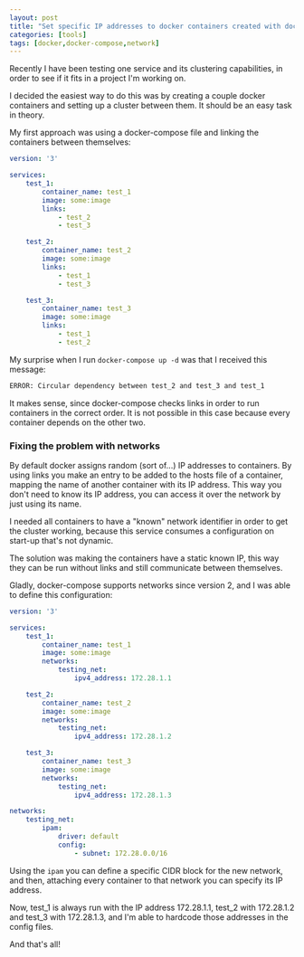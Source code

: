 ```yaml
---
layout: post
title: "Set specific IP addresses to docker containers created with docker-compose"
categories: [tools]
tags: [docker,docker-compose,network]
---
```


Recently I have been testing one service and its clustering capabilities, in order to see if it fits in a project I'm working on.

I decided the easiest way to do this was by creating a couple docker containers and setting up a cluster between them. It should be an easy task in theory.

My first approach was using a docker-compose file and linking the containers between themselves:

```yaml
version: '3'

services:
    test_1:
        container_name: test_1
        image: some:image
        links:
            - test_2
            - test_3

    test_2:
        container_name: test_2
        image: some:image
        links:
            - test_1
            - test_3

    test_3:
        container_name: test_3
        image: some:image
        links:
            - test_1
            - test_2
```

My surprise when I run `docker-compose up -d` was that I received this message:

```bash
ERROR: Circular dependency between test_2 and test_3 and test_1
```

It makes sense, since docker-compose checks links in order to run containers in the correct order. It is not possible in this case because every container depends on the other two.

### Fixing the problem with networks

By default docker assigns random (sort of...) IP addresses to containers. By using links you make an entry to be added to the hosts file of a container, mapping the name of another container with its IP address. This way you don't need to know its IP address, you can access it over the network by just using its name.

I needed all containers to have a "known" network identifier in order to get the cluster working, because this service consumes a configuration on start-up that's not dynamic.

The solution was making the containers have a static known IP, this way they can be run without links and still communicate between themselves.

Gladly, docker-compose supports networks since version 2, and I was able to define this configuration:

```yaml
version: '3'

services:
    test_1:
        container_name: test_1
        image: some:image
        networks:
            testing_net:
                ipv4_address: 172.28.1.1

    test_2:
        container_name: test_2
        image: some:image
        networks:
            testing_net:
                ipv4_address: 172.28.1.2

    test_3:
        container_name: test_3
        image: some:image
        networks:
            testing_net:
                ipv4_address: 172.28.1.3

networks:
    testing_net:
        ipam:
            driver: default
            config:
                - subnet: 172.28.0.0/16
```

Using the `ipam` you can define a specific CIDR block for the new network, and then, attaching every container to that network you can specify its IP address.

Now, test_1 is always run with the IP address 172.28.1.1, test_2 with 172.28.1.2 and test_3 with 172.28.1.3, and I'm able to hardcode those addresses in the config files.

And that's all!
